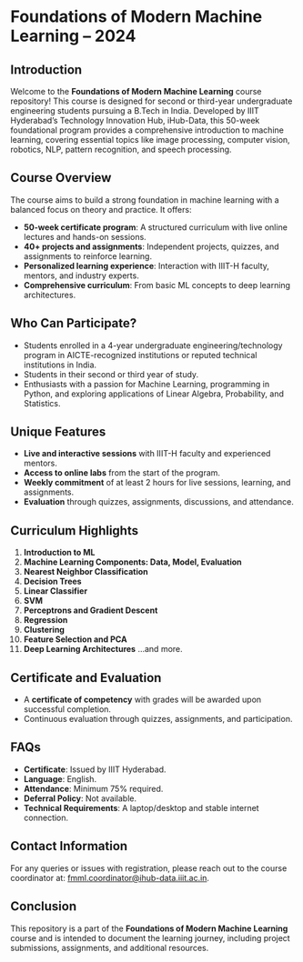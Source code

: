 # Foundations of Modern Machine Learning – 2024

## Introduction
Welcome to the **Foundations of Modern Machine Learning** course repository! This course is designed for second or third-year undergraduate engineering students pursuing a B.Tech in India. Developed by IIIT Hyderabad’s Technology Innovation Hub, iHub-Data, this 50-week foundational program provides a comprehensive introduction to machine learning, covering essential topics like image processing, computer vision, robotics, NLP, pattern recognition, and speech processing.

## Course Overview
The course aims to build a strong foundation in machine learning with a balanced focus on theory and practice. It offers:
- **50-week certificate program**: A structured curriculum with live online lectures and hands-on sessions.
- **40+ projects and assignments**: Independent projects, quizzes, and assignments to reinforce learning.
- **Personalized learning experience**: Interaction with IIIT-H faculty, mentors, and industry experts.
- **Comprehensive curriculum**: From basic ML concepts to deep learning architectures.

## Who Can Participate?
- Students enrolled in a 4-year undergraduate engineering/technology program in AICTE-recognized institutions or reputed technical institutions in India.
- Students in their second or third year of study.
- Enthusiasts with a passion for Machine Learning, programming in Python, and exploring applications of Linear Algebra, Probability, and Statistics.

## Unique Features
- **Live and interactive sessions** with IIIT-H faculty and experienced mentors.
- **Access to online labs** from the start of the program.
- **Weekly commitment** of at least 2 hours for live sessions, learning, and assignments.
- **Evaluation** through quizzes, assignments, discussions, and attendance.

## Curriculum Highlights
1. **Introduction to ML**
2. **Machine Learning Components: Data, Model, Evaluation**
3. **Nearest Neighbor Classification**
4. **Decision Trees**
5. **Linear Classifier**
6. **SVM**
7. **Perceptrons and Gradient Descent**
8. **Regression**
9. **Clustering**
10. **Feature Selection and PCA**
11. **Deep Learning Architectures**
...and more.

## Certificate and Evaluation
- A **certificate of competency** with grades will be awarded upon successful completion.
- Continuous evaluation through quizzes, assignments, and participation.

## FAQs
- **Certificate**: Issued by IIIT Hyderabad.
- **Language**: English.
- **Attendance**: Minimum 75% required.
- **Deferral Policy**: Not available.
- **Technical Requirements**: A laptop/desktop and stable internet connection.

## Contact Information
For any queries or issues with registration, please reach out to the course coordinator at: [fmml.coordinator@ihub-data.iiit.ac.in](mailto:fmml.coordinator@ihub-data.iiit.ac.in).

## Conclusion
This repository is a part of the **Foundations of Modern Machine Learning** course and is intended to document the learning journey, including project submissions, assignments, and additional resources.
